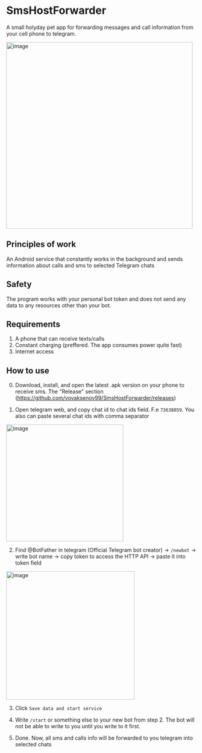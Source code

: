 # SmsHostForwarder

A small holyday pet app for forwarding messages and call information from your cell phone to telegram.

<img width="494" alt="image" src="https://user-images.githubusercontent.com/13554528/233592639-782a1886-798b-4d20-b231-6e63a17d31d7.png">

## Principles of work

An Android service that constantly works in the background and sends information about calls and sms to selected Telegram chats

## Safety

The program works with your personal bot token and does not send any data to any resources other than your bot.

## Requirements

1. A phone that can receive texts/calls 
2. Constant charging (preffered. The app consumes power quite fast)
3. Internet access

## How to use

0. Download, install, and open the latest .apk version on your phone to receive sms. The "Release" section (https://github.com/vovaksenov99/SmsHostForwarder/releases)

1. Open telegram web, and copy chat id to chat ids field. F.e `73638059`. You also can paste several chat ids with comma separator

<img width="310" alt="image" src="https://user-images.githubusercontent.com/13554528/233589841-4f0fa0ee-5d09-4e9a-a211-af9cdb3ed00a.png">

2. Find @BotFather in telegram (Official Telegram bot creator) -> `/newbot` -> write bot name -> copy token to access the HTTP API -> paste it into token field

<img width="340" alt="image" src="https://user-images.githubusercontent.com/13554528/233590803-e26225a0-1c76-4892-8953-7776355b6ec4.png">

3. Click `Save data and start service`

4. Write `/start` or something else to your new bot from step 2. The bot will not be able to write to you until you write to it first.

4. Done. Now, all sms and calls info will be forwarded to you telegram into selected chats
